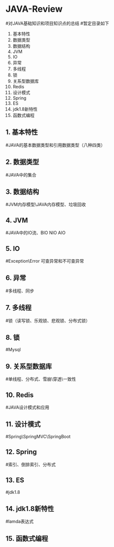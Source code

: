 # JAVA-Review
#对JAVA基础知识和项目知识点的总结
#暂定目录如下

1. 基本特性
2. 数据类型
3. 数据结构
4. JVM
5. IO
6. 异常
7. 多线程
8. 锁
9. 关系型数据库
10. Redis
11. 设计模式
12. Spring
13. ES
14. jdk1.8新特性
15. 函数式编程 


## 1. 基本特性

#JAVA的基本数据类型和引用数据类型（八种四类）
## 2. 数据类型

#JAVA中的集合
## 3. 数据结构

#JVM内存模型\JAVA内存模型、垃圾回收
## 4. JVM

#JAVA中的IO流、BIO NIO AIO
## 5. IO

#Exception\Error 可查异常和不可查异常
## 6. 异常

#多线程、同步
## 7. 多线程

#锁（读写锁、乐观锁、悲观锁、分布式锁）
## 8. 锁

#Mysql
## 9. 关系型数据库

#单线程、分布式、雪崩\穿透\一致性
## 10. Redis

#JAVA设计模式和应用
## 11. 设计模式

#Spring\SpringMVC\SpringBoot
## 12. Spring

#索引、倒排索引、分布式
## 13. ES

#jdk1.8
## 14. jdk1.8新特性

#lamda表达式
## 15. 函数式编程 
